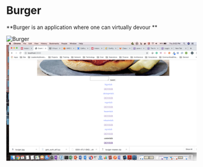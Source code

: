 # Burger

**Burger is an application where one can virtually devour **

![Burger](burger1.png)
![Burger](burger2.png)
